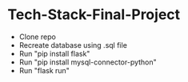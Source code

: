 # Tech-Stack-Final-Project
- Clone repo
- Recreate database using .sql file
- Run "pip install flask"
- Run "pip install mysql-connector-python"
- Run "flask run"

